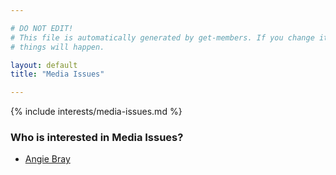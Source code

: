 ```yaml
---

# DO NOT EDIT!
# This file is automatically generated by get-members. If you change it, bad
# things will happen.

layout: default
title: "Media Issues"

---
```


{% include interests/media-issues.md %}

### Who is interested in Media Issues?


* [Angie Bray](members/angie-bray.html)
